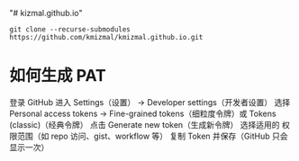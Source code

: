 "# kizmal.github.io" 
```
git clone --recurse-submodules https://github.com/kmizmal/kmizmal.github.io.git
```

# 如何生成 PAT
登录 GitHub
进入 Settings（设置） → Developer settings（开发者设置）
选择 Personal access tokens → Fine-grained tokens（细粒度令牌）或 Tokens (classic)（经典令牌）
点击 Generate new token（生成新令牌）
选择适用的 权限范围（如 repo 访问、gist、workflow 等）
复制 Token 并保存（GitHub 只会显示一次）
